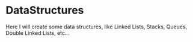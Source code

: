 DataStructures
==============

Here I will create some data structures, like Linked Lists, Stacks, Queues, Double Linked Lists, etc...
